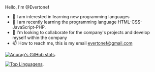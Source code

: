 Hello, I'm @Evertonef
- 👀 I am interested in learning new programming languages 
- 🌱 I am recently learning the programming language HTML-CSS-JavaScript-PHP.
- 💞️ I'm looking to collaborate for the company's projects and develop myself within the company
- 📫 How to reach me, this is my email evertonef@gmail.com
<!---
evertonef/evertonef is a ✨ special ✨ repository because its `README.md` (this file) appears on your GitHub profile.
You can click the Preview link to take a look at your changes.
--->


   [![Anurag's GitHub stats](https://github-readme-stats.vercel.app/api?username=evertonef&show_icons=true&theme=tokyonight)](https://github.com/Evertonef).
   
   [![Top Linguagens](https://github-readme-stats.vercel.app/api/top-langs/?username=evertonef&layout=compact&theme=tokyonight)](https://github.com/anuraghazra/github-readme-stats).
